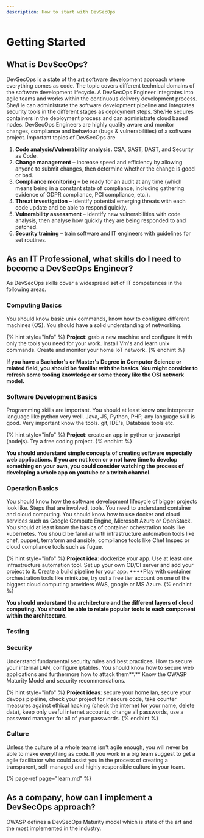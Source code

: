 ```yaml
---
description: How to start with DevSecOps
---
```


# Getting Started

## What is DevSecOps?

DevSecOps is a state of the art software development approach where everything comes as code. The topic covers different technical domains of the software development lifecycle. A DevSecOps Engineer integrates into agile teams and works within the continuous delivery development process. She/He can administrate the software development pipeline and integrates security tools in the different stages as deployment steps. She/He secures containers in the deployment process and can administrate cloud based nodes. DevSecOps Engineers are highly quality aware and monitor changes, compliance and behaviour \(bugs & vulnerabilities\) of a software project. Important topics of DevSecOps are

1. **Code analysis/Vulnerability analysis.** CSA, SAST, DAST, and Security as Code.
2. **Change management** – increase speed and efficiency by allowing anyone to submit changes, then determine whether the change is good or bad.
3. **Compliance monitoring** – be ready for an audit at any time \(which means being in a constant state of compliance, including gathering evidence of GDPR compliance, PCI compliance, etc.\).
4. **Threat investigation** – identify potential emerging threats with each code update and be able to respond quickly.
5. **Vulnerability assessment** – identify new vulnerabilities with code analysis, then analyse how quickly they are being responded to and patched.
6. **Security training** – train software and IT engineers with guidelines for set routines.

## As an IT Professional, what skills do I need to become a DevSecOps Engineer?

As DevSecOps skills cover a widespread set of IT competences in the following areas.

### Computing Basics

You should know basic unix commands, know how to configure different machines \(OS\). You should have a solid understanding of networking.

{% hint style="info" %}
**Project**: grab a new machine and configure it with only the tools you need for your work. Install Vm's and learn unix commands. Create and monitor your home IoT network.
{% endhint %}

**If you have a Bachelor's or Master's Degree in Computer Science or related field, you should be familiar with the basics. You might consider to refresh some tooling knowledge or some theory like the OSI network model.**

### **Software Development Basics**

Programming skills are important. You should at least know one interpreter language like python very well. Java, JS, Python, PHP, any language skill is good. Very important know the tools. git, IDE's, Database tools etc.

{% hint style="info" %}
**Project**: create an app in python or javascript \(nodejs\). Try a free coding project.
{% endhint %}

**You should understand simple concepts of creating software especially web applications. If you are not keen or o not have time to develop something on your own, you could consider watching the process of developing a whole app on youtube or a twitch channel.**

### **Operation Basics**

You should know how the software development lifecycle of bigger projects look like. Steps that are involved, tools. You need to understand container and cloud computing. You should know how to use docker and cloud services such as Google Compute Engine, Microsoft Azure or OpenStack. You should at least know the basics of container ochestration tools like kubernetes. You should be familiar with infrastructure automation tools like chef, puppet, terraform and ansible, compliance tools like Chef  Inspec or cloud compliance tools such as fugue. 

{% hint style="info" %}
**Project idea**: dockerize your app. Use at least one infrastructure automation tool. Set up your own CD/CI server and add your project to it. Create a build pipeline for your app. ****Play with container orchestration tools like minikube, try out a free tier account on one of the biggest cloud computing providers AWS, google or MS Azure.
{% endhint %}

**You should understand the architecture and the different layers of cloud computing. You should be able to relate popular tools to each component within the architecture.**

### **Testing**



### **Security**

Understand fundamental security rules and best practices. How to secure your internal LAN, configure iptables. You should know how to secure web applications and furthermore how to attack them**.** Know the OWASP Maturity Model and security recommendations. 

{% hint style="info" %}
**Project ideas**: secure your home lan, secure your devops pipeline, check your project for insecure code, take counter measures against ethical hacking \(check the internet for your name, delete data\), keep only useful internet accounts, change all passwords, use a password manager for all of your passwords. 
{% endhint %}

### **Culture**

Unless the culture of a whole teams isn't agile enough, you will never be able to make everything as code. If you work in a big team suggest to get a agile facilitator who could assist you in the process of creating a transparent, self-managed and highly responsible culture in your team.

{% page-ref page="learn.md" %}

## As a company, how can I implement a DevSecOps approach?

OWASP defines a DevSecOps Maturity model which is state of the art and the most implemented ​in the industry.

## 



## 

